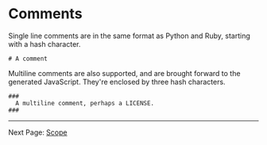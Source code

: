 # Comments

Single line comments are in the same format as Python and Ruby, starting with a hash character.
    
    # A comment

Multiline comments are also supported, and are brought forward to the generated JavaScript. They're enclosed by three hash characters.
    
    ###
      A multiline comment, perhaps a LICENSE.
    ###

---

Next Page: [Scope](/docs/book/scope.md)